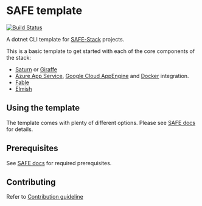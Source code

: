 # SAFE template

[![Build Status](https://travis-ci.org/SAFE-Stack/SAFE-template.svg?branch=master)](https://travis-ci.org/SAFE-Stack/SAFE-template)

A dotnet CLI template for [SAFE-Stack](https://safe-stack.github.io/) projects.

This is a basic template to get started with each of the core components of the stack:

* [Saturn](https://saturnframework.github.io/docs/) or [Giraffe](https://github.com/giraffe-fsharp/Giraffe)
* [Azure App Service](https://azure.microsoft.com/), [Google Cloud AppEngine](https://cloud.google.com/appengine/) and [Docker](https://www.docker.com/) integration.
* [Fable](http://fable.io/)
* [Elmish](https://elmish.github.io/elmish/)

## Using the template

The template comes with plenty of different options. Please see [SAFE docs](https://safe-stack.github.io/docs/template-overview/) for details.

## Prerequisites

See [SAFE docs](https://safe-stack.github.io/docs/quickstart/) for required prerequisites.

## Contributing

Refer to [Contribution guideline](CONTRIBUTING.md)
